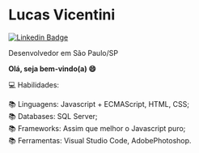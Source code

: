 
# Lucas Vicentini
[![Linkedin Badge](https://img.shields.io/badge/-LinkedIn-blue?style=flat-square&logo=Linkedin&logoColor=white&link=https://www.linkedin.com/in/Lucas%20Vicentini-48402b141/)](https://www.linkedin.com/in/lucas-vicentini-27ba891a9/)

Desenvolvedor em São Paulo/SP

**Olá, seja bem-vindo(a) 😄**


💻 Habilidades: </br>

📚 Linguagens:  Javascript + ECMAScript, HTML, CSS;</br>
📚 Databases:   SQL Server;</br>
📚 Frameworks:  Assim que melhor o Javascript puro;</br>
📚 Ferramentas: Visual Studio Code, AdobePhotoshop.</br></br>
